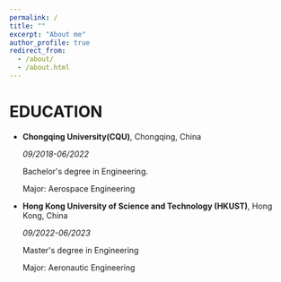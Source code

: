 ```yaml
---
permalink: /
title: ""
excerpt: "About me"
author_profile: true
redirect_from: 
  - /about/
  - /about.html
---
```

# EDUCATION

* **Chongqing University(CQU)**, Chongqing, China                                                                                      

  *09/2018-06/2022*

  Bachelor's degree in Engineering.

  Major: Aerospace Engineering
* **Hong Kong University of Science and Technology (HKUST)**, Hong Kong, China                                                                                      

  *09/2022-06/2023*

  Master's degree in Engineering

  Major: Aeronautic Engineering
